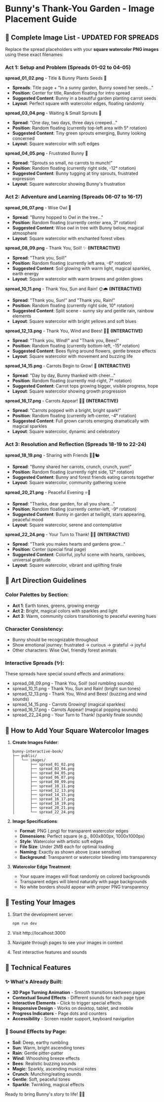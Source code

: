 # Bunny's Thank-You Garden - Image Placement Guide

## 📸 Complete Image List - UPDATED FOR SPREADS

Replace the spread placeholders with your **square watercolor PNG images** using these exact filenames:

### Act 1: Setup and Problem (Spreads 01-02 to 04-05)

**spread_01_02.png** - Title & Bunny Plants Seeds 🌱
- **Spreads**: Title page + "In a sunny garden, Bunny sowed her seeds..."
- **Position**: Center for title, Random floating for intro spread
- **Suggested Content**: Bunny in a beautiful garden planting carrot seeds
- **Layout**: Perfect square with watercolor edges, floating randomly

**spread_03_04.png** - Waiting & Small Sprouts 🌿
- **Spread**: "One day, two days, three days creeped..."  
- **Position**: Random floating (currently top-left area with 5° rotation)
- **Suggested Content**: Tiny green sprouts emerging, Bunny looking concerned
- **Layout**: Square watercolor with soft edges

**spread_04_05.png** - Frustrated Bunny 😤
- **Spread**: "Sprouts so small, no carrots to munch!"
- **Position**: Random floating (currently right side, -12° rotation)
- **Suggested Content**: Bunny tugging at tiny sprouts, frustrated expression
- **Layout**: Square watercolor showing Bunny's frustration

### Act 2: Adventure and Learning (Spreads 06-07 to 16-17)

**spread_06_07.png** - Wise Owl 🦉
- **Spread**: "Bunny hopped to Owl in the tree..."
- **Position**: Random floating (currently center area, 3° rotation)
- **Suggested Content**: Wise owl in tree with Bunny below, magical atmosphere
- **Layout**: Square watercolor with enchanted forest vibes

**spread_08_09.png** - Thank You, Soil! ✨ **(INTERACTIVE)**
- **Spread**: "Thank you, Soil!" 
- **Position**: Random floating (currently left area, -6° rotation)
- **Suggested Content**: Soil glowing with warm light, magical sparkles, earth energy
- **Layout**: Square watercolor with warm browns and golden glows

**spread_10_11.png** - Thank You, Sun and Rain! 🌞🌧️ **(INTERACTIVE)**
- **Spread**: "Thank you, Sun!" and "Thank you, Rain!"
- **Position**: Random floating (currently right side, 10° rotation)
- **Suggested Content**: Split scene - sunny sky and gentle rain, rainbow elements
- **Layout**: Square watercolor with bright yellows and soft blues

**spread_12_13.png** - Thank You, Wind and Bees! 💨🐝 **(INTERACTIVE)**
- **Spread**: "Thank you, Wind!" and "Thank you, Bees!"
- **Position**: Random floating (currently bottom-left, -15° rotation)
- **Suggested Content**: Bees flying around flowers, gentle breeze effects
- **Layout**: Square watercolor with movement and buzzing life

**spread_14_15.png** - Carrots Begin to Grow! 🥕 **(INTERACTIVE)**
- **Spread**: "Day by day, Bunny thanked with cheer..."
- **Position**: Random floating (currently mid-right, 7° rotation)
- **Suggested Content**: Carrot tops growing bigger, visible progress, hope
- **Layout**: Square watercolor showing growth progression

**spread_16_17.png** - Carrots Appear! 🥕✨ **(INTERACTIVE)**
- **Spread**: "Carrots popped with a bright, bright spark!"
- **Position**: Random floating (currently left-center, -4° rotation)
- **Suggested Content**: Full grown carrots emerging dramatically with magical sparkles
- **Layout**: Square watercolor, dynamic and celebratory

### Act 3: Resolution and Reflection (Spreads 18-19 to 22-24)

**spread_18_19.png** - Sharing with Friends 🐰🦝🐿️
- **Spread**: "Bunny shared her carrots, crunch, crunch, yum!"
- **Position**: Random floating (currently right side, 12° rotation)
- **Suggested Content**: Bunny and forest friends eating carrots together
- **Layout**: Square watercolor, community gathering scene

**spread_20_21.png** - Peaceful Evening ⭐🌙
- **Spread**: "Thanks, dear garden, for all you share..."
- **Position**: Random floating (currently center-left, -9° rotation)
- **Suggested Content**: Bunny in garden at twilight, stars appearing, peaceful mood
- **Layout**: Square watercolor, serene and contemplative

**spread_22_24.png** - Your Turn to Thank! 💝🌈 **(INTERACTIVE)**
- **Spread**: "Thank you makes hearts and gardens grow..."
- **Position**: Center (special final page)
- **Suggested Content**: Colorful, joyful scene with hearts, rainbows, universal gratitude
- **Layout**: Square watercolor, vibrant and uplifting finale

## 🎨 Art Direction Guidelines

### Color Palettes by Section:
- **Act 1**: Earth tones, greens, growing energy
- **Act 2**: Bright, magical colors with sparkles and light
- **Act 3**: Warm, community colors transitioning to peaceful evening hues

### Character Consistency:
- Bunny should be recognizable throughout
- Show emotional journey: frustrated → curious → grateful → joyful
- Other characters: Wise Owl, friendly forest animals

### Interactive Spreads (✨):
These spreads have special sound effects and animations:
- spread_08_09.png - Thank You, Soil! (soil rumbling sounds)
- spread_10_11.png - Thank You, Sun and Rain! (bright sun tones)
- spread_12_13.png - Thank You, Wind and Bees! (buzzing and wind sounds)  
- spread_14_15.png - Carrots Growing! (magical sparkles)
- spread_16_17.png - Carrots Appear! (magical popping sounds)
- spread_22_24.png - Your Turn to Thank! (sparkly finale sounds)

## 📁 How to Add Your Square Watercolor Images

1. **Create Images Folder**:
   ```
   bunny-interactive-book/
   ├── public/
   │   └── images/
   │       ├── spread_01_02.png
   │       ├── spread_03_04.png
   │       ├── spread_04_05.png
   │       ├── spread_06_07.png
   │       ├── spread_08_09.png
   │       ├── spread_10_11.png
   │       ├── spread_12_13.png
   │       ├── spread_14_15.png
   │       ├── spread_16_17.png
   │       ├── spread_18_19.png
   │       ├── spread_20_21.png
   │       └── spread_22_24.png
   ```

2. **Image Specifications**:
   - **Format**: PNG (.png) for transparent watercolor edges
   - **Dimensions**: Perfect square (e.g., 800x800px, 1000x1000px)  
   - **Style**: Watercolor with artistic soft edges
   - **File Size**: Under 2MB each for optimal loading
   - **Naming**: Exactly as shown above (case sensitive)
   - **Background**: Transparent or watercolor bleeding into transparency

3. **Watercolor Edge Treatment**:
   - Your square images will float randomly on colored backgrounds
   - Transparent edges will blend naturally with page backgrounds
   - No white borders should appear with proper PNG transparency

## 🚀 Testing Your Images

1. Start the development server:
   ```bash
   npm run dev
   ```

2. Visit http://localhost:3000

3. Navigate through pages to see your images in context

4. Test interactive features and sounds

## 🔧 Technical Features

### ✨ What's Already Built:
- **3D Page Turning Animation** - Smooth transitions between pages
- **Contextual Sound Effects** - Different sounds for each page type  
- **Interactive Elements** - Click to trigger special effects
- **Responsive Design** - Works on desktop, tablet, and mobile
- **Progress Indicators** - Page dots and counters
- **Accessibility** - Screen reader support, keyboard navigation

### 🎵 Sound Effects by Page:
- **Soil**: Deep, earthy rumbling
- **Sun**: Warm, bright ascending tones  
- **Rain**: Gentle pitter-patter
- **Wind**: Whooshing breeze effects
- **Bees**: Realistic buzzing sounds
- **Magic**: Sparkly, ascending musical notes
- **Crunch**: Munching/eating sounds
- **Gentle**: Soft, peaceful tones
- **Sparkle**: Twinkling, magical effects

Ready to bring Bunny's story to life! 🐰✨
